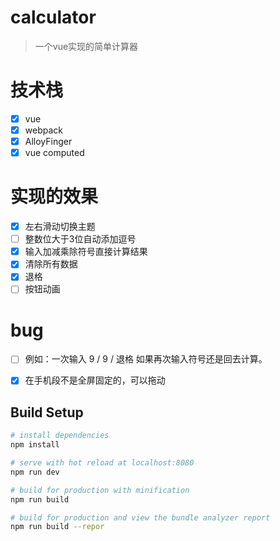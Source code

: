 # calculator

>一个vue实现的简单计算器

# 技术栈
* [x] vue
* [x] webpack
* [x] AlloyFinger
* [x] vue computed

# 实现的效果
* [x] 左右滑动切换主题
* [ ] 整数位大于3位自动添加逗号
* [x] 输入加减乘除符号直接计算结果
* [x] 清除所有数据
* [x] 退格
* [ ] 按钮动画

# bug
* [ ]  例如：一次输入 9 / 9 / 退格 如果再次输入符号还是回去计算。
* [x]  在手机段不是全屏固定的，可以拖动



## Build Setup

``` bash
# install dependencies
npm install

# serve with hot reload at localhost:8080
npm run dev

# build for production with minification
npm run build

# build for production and view the bundle analyzer report
npm run build --repor
```

